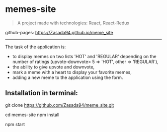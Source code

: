 # memes-site

> A project made with technologies: React, React-Redux

github-pages: https://Zasada94.github.io/meme_site

---

The task of the application is:

- to display memes on two lists 'HOT' and 'REGULAR' depending on the number of ratings (upvote-downvote> 5 => 'HOT', other => 'REGULAR'),
- the ability to give upvote and downvote,
- mark a meme with a heart to display your favorite memes,
- adding a new meme to the application using the form.

## Installation in terminal:

git clone https://github.com/Zasada94/meme_site.git

cd memes-site
npm install

npm start

```

```

